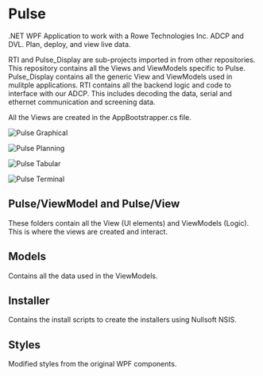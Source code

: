 # Pulse
.NET WPF Application to work with a Rowe Technologies Inc. ADCP and DVL.  Plan, deploy, and view live data.

RTI and Pulse_Display are sub-projects imported in from other repositories.  This repository contains all the Views and ViewModels specific to Pulse.  Pulse_Display contains all the generic View and ViewModels used in mulitple applications.  RTI contains all the backend logic and code to interface with our ADCP.  This includes decoding the data, serial and ethernet communication and screening data.

All the Views are created in the AppBootstrapper.cs file.

![Pulse Graphical](http://rowetechinc.com/img/swfw/pulse_graphical.png)

![Pulse Planning](http://rowetechinc.com/img/swfw/pulse_planning.png)

![Pulse Tabular](http://rowetechinc.com/img/swfw/pulse_tabular.png)

![Pulse Terminal](http://rowetechinc.com/img/swfw/pulse_terminal.png)

## Pulse/ViewModel and Pulse/View
These folders contain all the View (UI elements) and ViewModels (Logic).
This is where the views are created and interact.


## Models
Contains all the data used in the ViewModels.


## Installer
Contains the install scripts to create the installers using Nullsoft NSIS.


## Styles
Modified styles from the original WPF components.